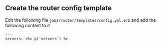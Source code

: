 ## Create the router config template

Edit the following file `jobs/router/templates/config.yml.erb` and add the following content to it

```
---
servers: <%= p('servers') %>
```
